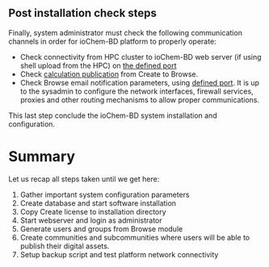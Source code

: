 ## Post installation check steps

Finally, system administrator must check the following communication channels in order for ioChem-BD platform to properly operate:

* Check connectivity from HPC cluster to ioChem-BD web server \(if using shell upload from the HPC\) on [the defined port](/installation/required_steps.md#certificate-fields)
* Check [calculation publication](/usage/publishing-calculations.md) from Create to Browse. 
* Check Browse email notification parameters, using [defined port](/installation/required_steps.md#mail-settings).
  It is up to the sysadmin to configure the network interfaces, firewall services, proxies and other routing mechanisms to allow proper communications.

This last step conclude the ioChem-BD system installation and configuration.

# Summary

 Let us recap all steps taken until we get here:  
   1. Gather important system configuration parameters  
   2. Create database and start software installation  
   3. Copy Create license to installation directory  
   4. Start webserver and login as administrator  
   5. Generate users and groups from Browse module  
   6. Create communities and subcommunities where users will be able to publish their digital assets.  
   7. Setup backup script and test platform network connectivity

